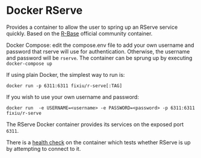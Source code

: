 Docker RServe
===

Provides a container to allow the user to spring up an RServe service quickly. Based on the [R-Base](https://hub.docker.com/_/r-base/) official community container.

Docker Compose: edit the compose.env file to add your own username and password that rserve will use for authentication. Otherwise, the username and password will be `rserve`. The container can be sprung up by executing `docker-compose up`

If using plain Docker, the simplest way to run is:

`docker run -p 6311:6311 fixiu/r-serve[:TAG]`

If you wish to use your own username and password:

`docker run  -e USERNAME=<username> -e PASSWORD=<password> -p 6311:6311 fixiu/r-serve`

The RServe Docker container provides its services on the exposed port `6311`.

There is a [health check](https://docs.docker.com/engine/reference/builder/#/healthcheck) on the container which tests whether RServe is up by attempting to connect to it.

